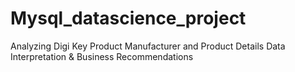 # Mysql_datascience_project
Analyzing Digi Key Product Manufacturer and Product Details Data Interpretation &amp; Business Recommendations
